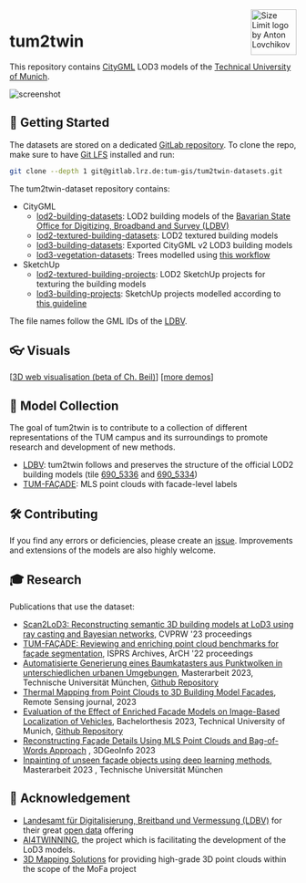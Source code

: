 <a href="https://www.tum.de/en/">
  <img src="https://upload.wikimedia.org/wikipedia/commons/c/c8/Logo_of_the_Technical_University_of_Munich.svg" align="right"
     alt="Size Limit logo by Anton Lovchikov" height="80">
</a>

# tum2twin

This repository contains [CityGML](https://www.ogc.org/standard/citygml/) LOD3 models of the [Technical University of Munich](https://www.tum.de/en/).

![screenshot](./docs/screenshot.png)


## 🚀 Getting Started

The datasets are stored on a dedicated [GitLab repository](https://gitlab.lrz.de/tum-gis/tum2twin-datasets).
To clone the repo, make sure to have [Git LFS](https://git-lfs.com/) installed and run:

```bash
git clone --depth 1 git@gitlab.lrz.de:tum-gis/tum2twin-datasets.git
```

The tum2twin-dataset repository contains:

- CityGML
  - [lod2-building-datasets](https://gitlab.lrz.de/tum-gis/tum2twin-datasets/-/tree/main/citygml/lod2-building-datasets): LOD2 building models of the [Bavarian State Office for Digitizing, Broadband and Survey (LDBV)](https://geodaten.bayern.de/opengeodata/OpenDataDetail.html?pn=lod2)
  - [lod2-textured-building-datasets](https://gitlab.lrz.de/tum-gis/tum2twin-datasets/-/tree/main/citygml/lod2-textured-building-datasets): LOD2 textured building models
  - [lod3-building-datasets](https://gitlab.lrz.de/tum-gis/tum2twin-datasets/-/tree/main/citygml/lod3-building-datasets): Exported CityGML v2 LOD3 building models
  - [lod3-vegetation-datasets](https://gitlab.lrz.de/tum-gis/tum2twin-datasets/-/tree/main/citygml/lod3-vegetation-datasets): Trees modelled using [this workflow](https://github.com/SabineZa/Automatic_Tree_Cadastre)
- SketchUp
  - [lod2-textured-building-projects](https://gitlab.lrz.de/tum-gis/tum2twin-datasets/-/tree/main/sketchup/lod2-textured-building-projects): LOD2 SketchUp projects for texturing the building models
  - [lod3-building-projects](https://gitlab.lrz.de/tum-gis/tum2twin-datasets/-/tree/main/sketchup/lod3-building-projects): SketchUp projects modelled according to [this guideline](https://creating-citygml-datasets.readthedocs.io/en/latest/creation-guidelines/lod3-models-based-on-point-clouds.html)

The file names follow the GML IDs of the [LDBV](https://geodaten.bayern.de/opengeodata/OpenDataDetail.html?pn=lod2).

## 👓 Visuals

[[3D web visualisation (beta of Ch. Beil)](https://www.3dcitydb.net/3dcitydb-web-map/2.0.0/3dwebclient/?t=tum2twin&s=false&ts=0&la=48.146631&lo=11.569777&h=701.398&hd=323.05&p=-37.61&r=0&l_0=u%3Dhttps%253A%252F%252Fwww.3dcitydb.org%252F3dcitydb%252Ffileadmin%252Fpublic%252F3dwebclientprojects%252Ftum-playground%252Flod3_textured%252Ftileset.json%26n%3DBuildings%2520LOD3%26ld%3DCesium%25203D%2520Tiles%26lp%3D%26lc%3D%26gv%3D%26a%3Dtrue%26tdu%3D%26ds%3DGoogleSheets%26tt%3DHorizontal%26gc%3D%26il%3D%26al%3D%26ac%3D%26av%3D&l_1=u%3Dhttps%253A%252F%252Fwww.3dcitydb.org%252F3dcitydb%252Ffileadmin%252Fpublic%252F3dwebclientprojects%252FmunichCenter%252Fvegetation-glTF%252Fvege_collada_MasterJSON.json%26n%3DVegetation%26ld%3DCOLLADA%252FKML%252FglTF%26lp%3Dfalse%26lc%3Dfalse%26gv%3D2.0%26a%3Dtrue%26tdu%3D%26ds%3DGoogleSheets%26tt%3DHorizontal%26gc%3D%26il%3D120%26al%3D1.7976931348623157e%252B308%26ac%3D50%26av%3D200&l_2=u%3Dhttps%253A%252F%252Fwww.3dcitydb.net%252F3dcitydb%252Ffileadmin%252Fpublic%252F3dwebclientprojects%252Ftum_clearancespace%252Fpointcloud%252Ftileset.json%26n%3DPointcloud%26ld%3DCesium%25203D%2520Tiles%26lp%3D%26lc%3D%26gv%3D%26a%3Dfalse%26tdu%3D%26ds%3DGoogleSheets%26tt%3DHorizontal%26gc%3D%26il%3D%26al%3D%26ac%3D%26av%3D&l_3=u%3Dhttps%253A%252F%252Fwww.3dcitydb.org%252F3dcitydb%252Ffileadmin%252Fpublic%252F3dwebclientprojects%252Ftum-playground%252Flod2_without_lod3%252Ftileset.json%26n%3DBuildings%2520LOD2%26ld%3DCesium%25203D%2520Tiles%26lp%3D%26lc%3D%26gv%3D%26a%3Dtrue%26tdu%3D%26ds%3DGoogleSheets%26tt%3DHorizontal%26gc%3D%26il%3D%26al%3D%26ac%3D%26av%3D&l_4=u%3Dhttps%253A%252F%252Fwww.3dcitydb.org%252F3dcitydb%252Ffileadmin%252Fpublic%252F3dwebclientprojects%252Ftum-playground%252Froadrunner_height_texture%252Ftileset.json%26n%3DRoads%26ld%3DCesium%25203D%2520Tiles%26lp%3D%26lc%3D%26gv%3D%26a%3Dtrue%26tdu%3D%26ds%3DGoogleSheets%26tt%3DHorizontal%26gc%3D%26il%3D%26al%3D%26ac%3D%26av%3D&bm=name%3Dluftbild%26iconUrl%3D%26tooltip%3D%26url%3Dhttps%253A%252F%252Fgeoportal.muenchen.de%252Fgeoserver%252Fgsm%252Fows%253Fservice%253DWMS%2526request%253DGetMap%2526crs%253DEPSG%253A4326%2526dpiMode%253D7%2526format%253Dimage%252Fpng%2526layers%253Dluftbild%26layers%3Dluftbild%26additionalParameters%3D%26proxyUrl%3D%252Fproxy%252F&tr=name%3Dterrain%26iconUrl%3D%26tooltip%3D%26url%3Dhttps%253A%252F%252Fwww.3dcitydb.org%252F3dcitydb%252Ffileadmin%252Fpublic%252F3dwebclientprojects%252Ftum-playground%252Fterrain&sw=)] [[more demos](https://collab.dvb.bayern/display/TUMgisproject/Online+Demo+Collection)]

## 🧪 Model Collection

The goal of tum2twin is to contribute to a collection of different representations of the TUM campus and its surroundings to promote research and development of new methods.

- [LDBV](https://geodaten.bayern.de/opengeodata/OpenDataDetail.html?pn=lod2): tum2twin follows and preserves the structure of the official LOD2 building models (tile [690_5336](https://download1.bayernwolke.de/a/lod2/citygml/690_5336.gml) and [690_5334](https://download1.bayernwolke.de/a/lod2/citygml/690_5334.gml))
- [TUM-FAÇADE](https://github.com/oloocki/tum-facade): MLS point clouds with facade-level labels

## 🛠️ Contributing

If you find any errors or deficiencies, please create an [issue](https://github.com/tum-gis/tum2twin/issues).
Improvements and extensions of the models are also highly welcome.

## 🎓 Research

Publications that use the dataset:

- [Scan2LoD3: Reconstructing semantic 3D building models at LoD3 using ray casting and Bayesian networks](https://openaccess.thecvf.com/content/CVPR2023W/PCV/papers/Wysocki_Scan2LoD3_Reconstructing_Semantic_3D_Building_Models_at_LoD3_Using_Ray_CVPRW_2023_paper.pdf), CVPRW '23 proceedings
- [TUM-FAÇADE: Reviewing and enriching point cloud benchmarks for façade segmentation](https://isprs-archives.copernicus.org/articles/XLVI-2-W1-2022/529/2022/isprs-archives-XLVI-2-W1-2022-529-2022.html), ISPRS Archives, ArCH '22 proceedings 
- [Automatisierte Generierung eines Baumkatasters aus Punktwolken in unterschiedlichen urbanen Umgebungen](https://mediatum.ub.tum.de/1713266), Masterarbeit 2023, Technische Universität München, [Github Repository](https://github.com/SabineZa/Automatic_Tree_Cadastre)
- [Thermal Mapping from Point Clouds to 3D Building Model Facades](https://www.mdpi.com/2072-4292/15/19/4830), Remote Sensing journal, 2023
- [Evaluation of the Effect of Enriched Facade Models on Image-Based Localization of Vehicles](https://mediatum.ub.tum.de/1720655), Bachelorthesis 2023, Technical University of Munich, [Github Repository](https://github.com/AntoniaBie/LoD3ForLocalization)
- [Reconstructing Façade Details Using MLS Point Clouds and Bag-of-Words Approach](https://link.springer.com/chapter/10.1007/978-3-031-43699-4_21) , 3DGeoInfo 2023
- [Inpainting of unseen façade objects using deep learning methods](https://mediatum.ub.tum.de/1520877?show_id=1734241), Masterarbeit 2023 , Technische Universität München

## 🤝 Acknowledgement

- [Landesamt für Digitalisierung,
Breitband und Vermessung (LDBV)](https://www.ldbv.bayern.de) for their great [open data](https://geodaten.bayern.de/opengeodata/) offering
- [AI4TWINNING](https://www.mdsi.tum.de/gni/gni-funded-projects/ai4twinning/), the project which is facilitating the development of the LoD3 models. 
- [3D Mapping Solutions](https://www.3d-mapping.de/home/) for providing high-grade 3D point clouds within the scope of the MoFa project
